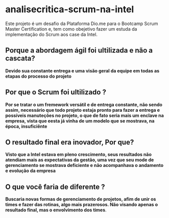 # analisecritica-scrum-na-intel
Este projeto é um desafio da Plataforma Dio.me para o Bootcamp Scrum Master Certification  e,
tem como obejetivo fazer um estuda da implementação do Scrum aos case da Intel.
## Porque a abordagem ágil foi ultilizada e não a cascata?

**Devido sua constante entrega e uma visão geral da equipe em todas as etapas do processo do projeto**
## Por que o Scrum foi ultilizado ?

**Por se tratar o um fremework versátil e de entrega constante, não sendo assim, necessário que todo projeto estaja pronto para fazer a entrega e 
possíveis manuteções no projeto, o que de fato seria mais um enclave na empresa, vista que eesta já vinha de um modelo que se mostrava, na época,
insuficiênte**

## O resultado final era inovador, Por que?
**Visto que a Intel estava em pleno crescimento, seus resultados não atendiam mais as expectativas da gestão, uma vez que seu mode de gerenciamento se mostrava 
deficiente e não acompanhava o andamento e evolução da empresa**

## O que você faria de diferente ?
**Buscaria novas formas de gerenciamento de projetos, afim de unir os times e fazer das rotinas, algo mais prazerosos.
Não visando apenas o resultado final, mas o envolvimento dos times**.


